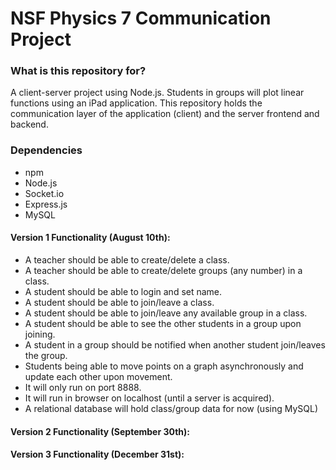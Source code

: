 # NSF Physics 7 Communication Project #

### What is this repository for? ###

A client-server project using Node.js. Students in groups will plot linear functions using an iPad application. This repository holds the communication layer of the application (client) and the server frontend and backend. 

### Dependencies ###
* npm
* Node.js
* Socket.io
* Express.js
* MySQL
 
#### Version 1 Functionality (August 10th): ####
* A teacher should be able to create/delete a class.
* A teacher should be able to create/delete groups (any number) in a class.
* A student should be able to login and set name.
* A student should be able to join/leave a class.
* A student should be able to join/leave any available group in a class.
* A student should be able to see the other students in a group upon joining.
* A student in a group should be notified when another student join/leaves the group.
* Students being able to move points on a graph asynchronously and update each other upon movement.
* It will only run on port 8888.
* It will run in browser on localhost (until a server is acquired).
* A relational database will hold class/group data for now (using MySQL)

#### Version 2 Functionality (September 30th): ####

#### Version 3 Functionality (December 31st): ####